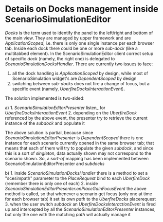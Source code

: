 Details on Docks management inside ScenarioSimulationEditor
===========================================================

_Docks_ is the term used to identify the panel to the left/right and bottom of the main view. They are managed by upper framework and are _ApplicationScoped_,
i.e. there is only one single instance per each browser tab.
Inside each dock there could be one or more _sub-dock_ (like a multitabbed element).
In the ScenarioSimulationEditor client correct setup of specific _dock_ (namely, the right one) is delegated to _ScenarioSimulationDocksHandler_.
There are currently two issues to face:

1. all the dock handling is _ApplicationScoped_ by design, while most of ScenarioSimulation widget's are _DependentScoped_ by design
2. switching between _sub-docks_ does not fire a change of focus, but a specific event (namely, _UberfireDocksInteractionEvent_).

The solution implemented is two-sided:

a)
    1. _ScenarioSimulationEditorPresenter_ listen_ for _UberfireDocksInteractionEvent_
    2. depending on the _UberfireDock_ referenced by the above event, the presenter try to retrieve the current instance of the _subdock_ and populate it

The above solution is partial, because since _ScenarioSimulationEditorPresenter_ is _DependentScoped_ there is one instance for each scenario currently opened in the same browser tab;
that means that each of them will try to populate the given _subdock_, and since this is a sort of _singleton_, data actually shown may not correspond to the scenario shown.
So, a _sort-of_ mapping has been implemented between ScenarioSimulationEditorPresenter and _subdocks_

b)
    1. inside _ScenarioSimulationDocksHandler_ there is a method to set a "scesimpath" parameter to the _PlaceRequest_ bind to each _UberfireDock_ (remember there is only one of each)
    2. inside _ScenarioSimulationEditorPresenter.onPlaceGainFocusEvent_ the above method is called, so that whenever a scenario get focus (only one at time for each browser tab) it set its own _path_
        to the _UberfireDocks_ placerequest
    3. when the user switch _subdock_ an _UberfireDocksInteractionEvent_ is fired up and intercepted by all the _ScenarioSimulationEditorPresenter_ instances,
        but only the one with the matching _path_ will actually manage it

